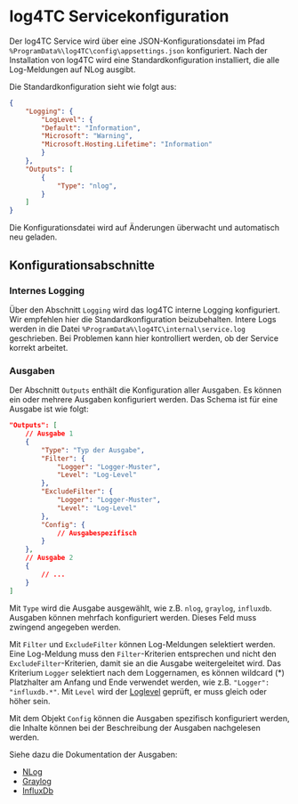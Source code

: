 # log4TC Servicekonfiguration

Der log4TC Service wird über eine JSON-Konfigurationsdatei im Pfad `%ProgramData%\log4TC\config\appsettings.json` konfiguriert. Nach der Installation von log4TC wird eine Standardkonfiguration installiert, die alle Log-Meldungen auf NLog ausgibt.

Die Standardkonfiguration sieht wie folgt aus:

```json
{
    "Logging": {
        "LogLevel": {
        "Default": "Information",
        "Microsoft": "Warning",
        "Microsoft.Hosting.Lifetime": "Information"
        }
    },
    "Outputs": [
        {
            "Type": "nlog",
        }
    ]
}  
```

Die Konfigurationsdatei wird auf Änderungen überwacht und automatisch neu geladen.

## Konfigurationsabschnitte

### Internes Logging

Über den Abschnitt `Logging` wird das log4TC interne Logging konfiguriert. Wir empfehlen hier die Standardkonfiguration beizubehalten. Intere Logs werden in die Datei `%ProgramData%\log4TC\internal\service.log` geschrieben. Bei Problemen kann hier kontrolliert werden, ob der Service korrekt arbeitet.

### Ausgaben

Der Abschnitt `Outputs` enthält die Konfiguration aller Ausgaben. Es können ein oder mehrere Ausgaben konfiguriert werden. Das Schema ist für eine Ausgabe ist wie folgt:

```json
"Outputs": [
    // Ausgabe 1
    {
        "Type": "Typ der Ausgabe",
        "Filter": { 
            "Logger": "Logger-Muster",
            "Level": "Log-Level"
        },
        "ExcludeFilter": { 
            "Logger": "Logger-Muster",
            "Level": "Log-Level"
        },
        "Config": {
            // Ausgabespezifisch
        }
    },
    // Ausgabe 2
    {
        // ...
    }
]
```

Mit `Type` wird die Ausgabe ausgewählt, wie z.B. `nlog`, `graylog`, `influxdb`. Ausgaben können mehrfach konfiguriert werden. Dieses Feld muss zwingend angegeben werden.

Mit `Filter` und `ExcludeFilter` können Log-Meldungen selektiert werden. Eine Log-Meldung muss den `Filter`-Kriterien entsprechen und nicht den `ExcludeFilter`-Kriterien, damit sie an die Ausgabe weitergeleitet wird. Das Kriterium `Logger` selektiert nach dem Loggernamen, es können wildcard (*) Platzhalter am Anfang und Ende verwendet werden, wie z.B. `"Logger": "influxdb.*"`. Mit `Level` wird der [Loglevel](loglevel.md) geprüft, er muss gleich oder höher sein.

Mit dem Objekt `Config` können die Ausgaben spezifisch konfiguriert werden, die Inhalte können bei der Beschreibung der Ausgaben nachgelesen werden.

Siehe dazu die Dokumentation der Ausgaben:

* [NLog](nlog_output.md)
* [Graylog](graylog_output.md)
* [InfluxDb](influx_output.md)
